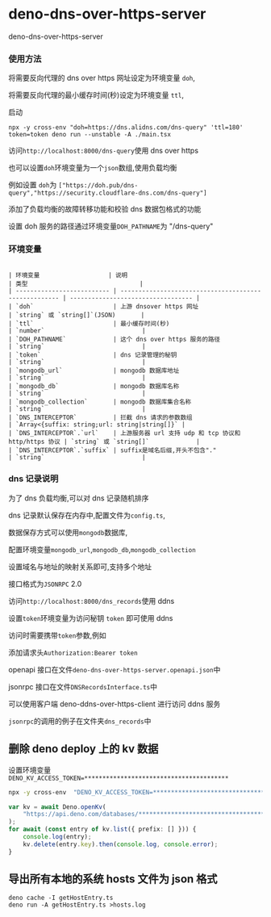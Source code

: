 # deno-dns-over-https-server

deno-dns-over-https-server

### 使用方法

将需要反向代理的 dns over https 网址设定为环境变量 `doh`,

将需要反向代理的最小缓存时间(秒)设定为环境变量 `ttl`,

启动

```
npx -y cross-env "doh=https://dns.alidns.com/dns-query" 'ttl=180' token=token deno run --unstable -A ./main.tsx
```

访问`http://localhost:8000/dns-query`使用 dns over https

也可以设置`doh`环境变量为一个`json`数组,使用负载均衡

例如设置 `doh`为
`["https://doh.pub/dns-query","https://security.cloudflare-dns.com/dns-query"]`

添加了负载均衡的故障转移功能和校验 dns 数据包格式的功能

设置 doh 服务的路径通过环境变量`DOH_PATHNAME`为 "/dns-query"

### 环境变量

```

| 环境变量                   | 说明                                                  | 类型                               |
| -------------------------- | ----------------------------------------------------- | ---------------------------------- |
| `doh`                      | 上游 dnsover https 网址                               | `string` 或 `string[]`(JSON)       |
| `ttl`                      | 最小缓存时间(秒)                                      | `number`                           |
| `DOH_PATHNAME`             | 这个 dns over https 服务的路径                        | `string`                           |
| `token`                    | dns 记录管理的秘钥                                    | `string`                           |
| `mongodb_url`              | mongodb 数据库地址                                    | `string`                           |
| `mongodb_db`               | mongodb 数据库名称                                    | `string`                           |
| `mongodb_collection`       | mongodb 数据库集合名称                                | `string`                           |
| `DNS_INTERCEPTOR`          | 拦截 dns 请求的参数数组                               | `Array<{suffix: string;url: string|string[]}` |
| `DNS_INTERCEPTOR`.`url`    | 上游服务器 url 支持 udp 和 tcp 协议和 http/https 协议 | `string` 或 `string[]`             |
| `DNS_INTERCEPTOR`.`suffix` | suffix是域名后缀,开头不包含"."                        | `string`                           |

```

### dns 记录说明

为了 dns 负载均衡,可以对 dns 记录随机排序

dns 记录默认保存在内存中,配置文件为`config.ts`,

数据保存方式可以使用`mongodb`数据库,

配置环境变量`mongodb_url`,`mongodb_db`,`mongodb_collection`

设置域名与地址的映射关系即可,支持多个地址

接口格式为`JSONRPC` 2.0

访问`http://localhost:8000/dns_records`使用 ddns

设置`token`环境变量为访问秘钥 `token` 即可使用 ddns

访问时需要携带`token`参数,例如

添加请求头`Authorization:Bearer token`

openapi 接口在文件`deno-dns-over-https-server.openapi.json`中

jsonrpc 接口在文件`DNSRecordsInterface.ts`中

可以使用客户端 deno-ddns-over-https-client 进行访问 ddns 服务

`jsonrpc`的调用的例子在文件夹`dns_records`中

## 删除 deno deploy 上的 kv 数据

设置环境变量`DENO_KV_ACCESS_TOKEN=****************************************`

```sh
npx -y cross-env  "DENO_KV_ACCESS_TOKEN=****************************************" deno repl -A --unstable-kv
```

```ts
var kv = await Deno.openKv(
    "https://api.deno.com/databases/************************************/connect",
);
for await (const entry of kv.list({ prefix: [] })) {
    console.log(entry);
    kv.delete(entry.key).then(console.log, console.error);
}
```

## 导出所有本地的系统 hosts 文件为 json 格式

```shell
deno cache -I getHostEntry.ts
deno run -A getHostEntry.ts >hosts.log
```
